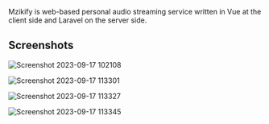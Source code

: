 Mzikify is web-based personal audio streaming service written in Vue at the client side and Laravel on the server side.

## Screenshots


![Screenshot 2023-09-17 102108](https://github.com/KazunguDev/mzikify/assets/88532016/e60d28e0-ee0a-46aa-80fe-bd72de0b6d04)


![Screenshot 2023-09-17 113301](https://github.com/KazunguDev/mzikify/assets/88532016/cc0fa8da-4d91-434a-a8d7-65875e944964)

![Screenshot 2023-09-17 113327](https://github.com/KazunguDev/mzikify/assets/88532016/7698a420-bc9b-48f7-9935-e2e6fdbac25a)

![Screenshot 2023-09-17 113345](https://github.com/KazunguDev/mzikify/assets/88532016/7239980d-da59-434a-8c7f-85dc9f7e8cfc)
